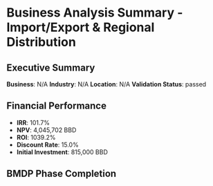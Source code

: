 # Business Analysis Summary - Import/Export & Regional Distribution

## Executive Summary

**Business**: N/A
**Industry**: N/A
**Location**: N/A
**Validation Status**: passed

## Financial Performance

- **IRR**: 101.7%
- **NPV**: 4,045,702 BBD
- **ROI**: 1039.2%
- **Discount Rate**: 15.0%
- **Initial Investment**: 815,000 BBD

## BMDP Phase Completion

